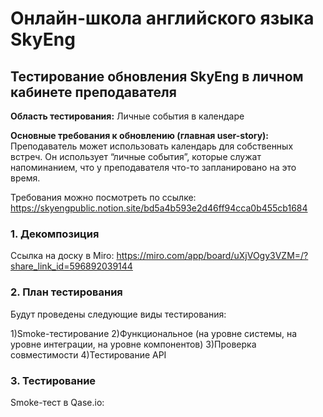 # Онлайн-школа английского языка SkyEng

<H2>Тестирование обновления SkyEng в личном кабинете преподавателя</H2>

<b>Область тестирования:</b> Личные события в календаре

<b>Основные требования к обновлению (главная user-story):</b> Преподаватель может использовать календарь для собственных встреч. Он использует “личные события”, которые служат напоминанием, что у преподавателя что-то запланировано на это время.

Требования можно посмотреть по ссылке: https://skyengpublic.notion.site/bd5a4b593e2d46ff94cca0b455cb1684

<h3> 1. Декомпозиция </h3>

Ссылка на доску в Miro: https://miro.com/app/board/uXjVOgy3VZM=/?share_link_id=596892039144

<h3> 2. План тестирования </h3>

Будут проведены следующие виды тестирования:

1)Smoke-тестирование
2)Функциональное (на уровне системы, на уровне интеграции, на уровне компонентов)
3)Проверка совместимости
4)Тестирование API


<h3> 3. Тестирование </h3>

Smoke-тест в Qase.io:


